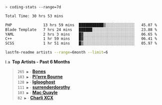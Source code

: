 ```zsh
> coding-stats --range=7d
```

<!--START_SECTION:waka-->

```txt
Total Time: 30 hrs 53 mins

PHP              13 hrs 59 mins  ███████████▒░░░░░░░░░░░░░   45.07 %
Blade Template   7 hrs 24 mins   ██████░░░░░░░░░░░░░░░░░░░   23.88 %
YAML             2 hrs 3 mins    █▓░░░░░░░░░░░░░░░░░░░░░░░   06.65 %
C++              1 hr 59 mins    █▓░░░░░░░░░░░░░░░░░░░░░░░   06.41 %
SCSS             1 hr 51 mins    █▒░░░░░░░░░░░░░░░░░░░░░░░   05.97 %
```

<!--END_SECTION:waka-->

```zsh
lastfm-readme artists --range=6month --limit=6
```

<!--START_LASTFM_ARTISTS:{"period": "6month", "rows": 6}-->
<a href="https://last.fm" target="_blank"><img src="https://user-images.githubusercontent.com/17434202/215290617-e793598d-d7c9-428f-9975-156db1ba89cc.svg" alt="Last.fm Logo" width="18" height="13"/></a> **Top Artists - Past 6 Months**

> `265 ▶️` ∙ **[Bones](https://www.last.fm/music/Bones)**<br/>
> `183 ▶️` ∙ **[Pi’erre Bourne](https://www.last.fm/music/Pi%E2%80%99erre+Bourne)**<br/>
> `128 ▶️` ∙ **[Iglooghost](https://www.last.fm/music/Iglooghost)**<br/>
> `111 ▶️` ∙ **[surrenderdorothy](https://www.last.fm/music/surrenderdorothy)**<br/>
> `103 ▶️` ∙ **[Mac Quayle](https://www.last.fm/music/Mac+Quayle)**<br/>
> `82 ▶️` ∙ **[Charli XCX](https://www.last.fm/music/Charli+XCX)**<br/>
<!--END_LASTFM_ARTISTS-->
